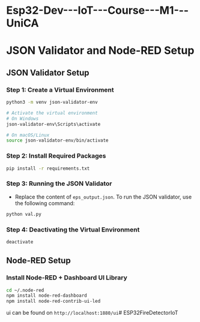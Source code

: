 # Esp32-Dev---IoT---Course---M1---UniCA

# JSON Validator and Node-RED Setup

## JSON Validator Setup

### Step 1: Create a Virtual Environment
```bash
python3 -m venv json-validator-env

# Activate the virtual environment
# On Windows
json-validator-env\Scripts\activate

# On macOS/Linux
source json-validator-env/bin/activate
```

### Step 2: Install Required Packages
```bash
pip install -r requirements.txt
```

### Step 3: Running the JSON Validator

- Replace the content of `eps_output.json`.
To run the JSON validator, use the following command:
```bash
python val.py
```

### Step 4: Deactivating the Virtual Environment
```bash
deactivate
```

## Node-RED Setup

### Install Node-RED + Dashboard UI Library
```bash
cd ~/.node-red
npm install node-red-dashboard
npm install node-red-contrib-ui-led
```
ui can be found on `http://localhost:1880/ui`# ESP32FireDetectorIoT
